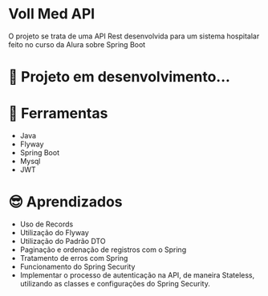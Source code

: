 
# Voll Med API
O projeto se trata de uma API Rest desenvolvida para um sistema hospitalar feito no curso da Alura sobre Spring Boot


🚧 Projeto em desenvolvimento...
=
🔨 Ferramentas
=
- Java
- Flyway
- Spring Boot
- Mysql 
- JWT

😎 	Aprendizados
=
- Uso de Records
- Utilização do Flyway
- Utilização do Padrão DTO
- Paginação e ordenação de registros com o Spring
- Tratamento de erros com Spring
- Funcionamento do Spring Security
- Implementar o processo de autenticação na API, de maneira Stateless, utilizando as classes e configurações do Spring Security.

